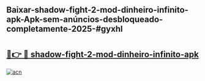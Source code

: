 ## Baixar-shadow-fight-2-mod-dinheiro-infinito-apk-Apk-sem-anúncios-desbloqueado-completamente-2025-#gyxhl

# <h2><a href="https://ainizakaria.my?title=shadow-fight-2-mod-dinheiro-infinito-apk&ref=20M">🔗👉 🔴 shadow-fight-2-mod-dinheiro-infinito-apk</a></h2>

[![acn](https://github.com/user-attachments/assets/0f9c940e-d8b0-45ae-aac7-cd30a18b3e1c)](https://ainizakaria.my?title=shadow-fight-2-mod-dinheiro-infinito-apk&ref=20M)

